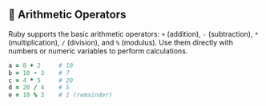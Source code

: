 ## 🔢 Arithmetic Operators

Ruby supports the basic arithmetic operators: `+` (addition), `-` (subtraction), `*` (multiplication), `/` (division), and `%` (modulus). Use them directly with numbers or numeric variables to perform calculations.

```ruby
a = 8 + 2     # 10
b = 10 - 3    # 7
c = 4 * 5     # 20
d = 20 / 4    # 5
e = 10 % 3    # 1 (remainder)
```